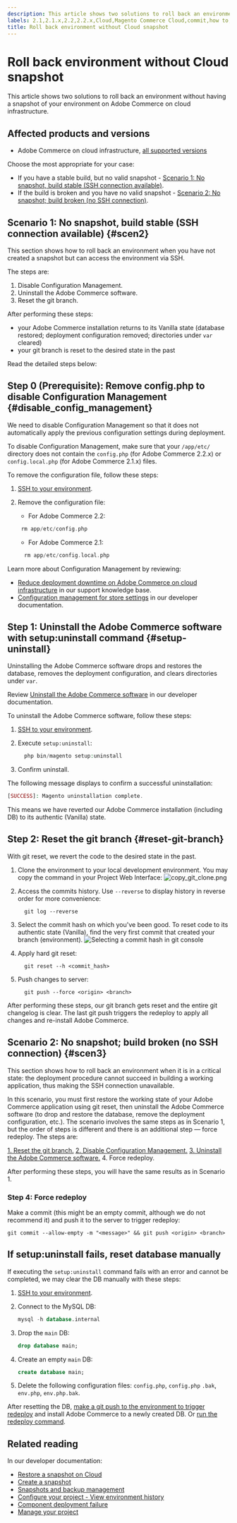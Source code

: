 ```yaml
---
description: This article shows two solutions to roll back an environment without having a snapshot of your environment on Adobe Commerce on cloud infrastructure.
labels: 2.1,2.1.x,2.2,2.2.x,Cloud,Magento Commerce Cloud,commit,how to,roll back,snapshot,uninstall,Adobe Commerce,cloud infrastructure
title: Roll back environment without Cloud snapshot
---
```


# Roll back environment without Cloud snapshot

This article shows two solutions to roll back an environment without having a snapshot of your environment on Adobe Commerce on cloud infrastructure.

## Affected products and versions

* Adobe Commerce on cloud infrastructure, [all supported versions](https://magento.com/sites/default/files/magento-software-lifecycle-policy.pdf)

Choose the most appropriate for your case:

* If you have a stable build, but no valid snapshot - [Scenario 1: No snapshot, build stable (SSH connection available)](scen2).
* If the build is broken and you have no valid snapshot - [Scenario 2: No snapshot; build broken (no SSH connection)](scen3).

## Scenario 1: No snapshot, build stable (SSH connection available) {#scen2}

This section shows how to roll back an environment when you have not created a snapshot but can access the environment via SSH.

The steps are:

1. Disable Configuration Management.
1. Uninstall the Adobe Commerce software.
1. Reset the git branch.

After performing these steps:

* your Adobe Commerce installation returns to its Vanilla state (database restored; deployment configuration removed; directories under `var` cleared)
* your git branch is reset to the desired state in the past

Read the detailed steps below:

## Step 0 (Prerequisite): Remove config.php to disable Configuration Management {#disable_config_management}

We need to disable Configuration Management so that it does not automatically apply the previous configuration settings during deployment.

To disable Configuration Management, make sure that your `/app/etc/` directory does not contain the `config.php` (for Adobe Commerce 2.2.x) or `config.local.php` (for Adobe Commerce 2.1.x) files.

To remove the configuration file, follow these steps:

1. [SSH to your environment](http://devdocs.magento.com/guides/v2.2/cloud/env/environments-ssh.html#ssh).
1. Remove the configuration file:
    * For Adobe Commerce 2.2:

    ```php
     rm app/etc/config.php
    ``` 
   
    * For Adobe Commerce 2.1:

    ```php
      rm app/etc/config.local.php
    ```    

Learn more about Configuration Management by reviewing:

* [Reduce deployment downtime on Adobe Commerce on cloud infrastructure](https://support.magento.com/hc/en-us/articles/115003169574) in our support knowledge base.
* [Configuration management for store settings](http://devdocs.magento.com/guides/v2.2/cloud/live/sens-data-over.html) in our developer documentation.

## Step 1: Uninstall the Adobe Commerce software with setup:uninstall command {#setup-uninstall}


Uninstalling the Adobe Commerce software drops and restores the database, removes the deployment configuration, and clears directories under `var`.

Review [Uninstall the Adobe Commerce software](http://devdocs.magento.com/guides/v2.2/install-gde/install/cli/install-cli-uninstall.html#instgde-install-uninstall) in our developer documentation.

To uninstall the Adobe Commerce software, follow these steps:

1. [SSH to your environment](http://devdocs.magento.com/guides/v2.2/cloud/env/environments-ssh.html#ssh).
1. Execute `setup:uninstall`:

    ```php    
      php bin/magento setup:uninstall
    ```

1. Confirm uninstall.

The following message displays to confirm a successful uninstallation:

```php
[SUCCESS]: Magento uninstallation complete.
```

This means we have reverted our Adobe Commerce installation (including DB) to its authentic (Vanilla) state.

## Step 2: Reset the git branch {#reset-git-branch}

With git reset, we revert the code to the desired state in the past.

1. Clone the environment to your local development environment. You may copy the command in your Project Web Interface:    ![copy_git_clone.png](assets/copy_git_clone.png)    
1. Access the commits history. Use `--reverse` to display history in reverse order for more convenience:

    ```git    
      git log --reverse
      ```

1. Select the commit hash on which you've been good. To reset code to its authentic state (Vanilla), find the very first commit that created your branch (environment).    ![Selecting a commit hash in git console](assets/select_commit_hash.png)    
1. Apply hard git reset:

    ```git    
      git reset --h <commit_hash>    
    ```

1. Push changes to server:

    ```git
      git push --force <origin> <branch>
    ```

After performing these steps, our git branch gets reset and the entire git changelog is clear. The last git push triggers the redeploy to apply all changes and re-install Adobe Commerce.

## Scenario 2: No snapshot; build broken (no SSH connection) {#scen3}

This section shows how to roll back an environment when it is in a critical state: the deployment procedure cannot succeed in building a working application, thus making the SSH connection unavailable.

In this scenario, you must first restore the working state of your Adobe Commerce application using git reset, then uninstall the Adobe Commerce software (to drop and restore the database, remove the deployment configuration, etc.). The scenario involves the same steps as in Scenario 1, but the order of steps is different and there is an additional step — force redeploy. The steps are:

[1. Reset the git branch.](https://support.magento.com/hc/en-us/articles/360000852534#reset-git-branch)  [2. Disable Configuration Management.](https://support.magento.com/hc/en-us/articles/360000852534#disable_config_management)  [3. Uninstall the Adobe Commerce software.](https://support.magento.com/hc/en-us/articles/360000852534#setup-uninstall) 4. Force redeploy.

After performing these steps, you will have the same results as in Scenario 1.

### Step 4: Force redeploy

Make a commit (this might be an empty commit, although we do not recommend it) and push it to the server to trigger redeploy:

```git
git commit --allow-empty -m "<message>" && git push <origin> <branch>
```

## If setup:uninstall fails, reset database manually

If executing the `setup:uninstall` command fails with an error and cannot be completed, we may clear the DB manually with these steps:

1. [SSH to your environment](http://devdocs.magento.com/guides/v2.2/cloud/env/environments-ssh.html#ssh).
1. Connect to the MySQL DB:

    ```sql
    mysql -h database.internal    
    ```

1. Drop the `main` DB:

    ```sql
    drop database main;    
    ```

1. Create an empty `main` DB:

    ```sql
    create database main;    
    ```

1. Delete the following configuration files: `config.php`, `config.php` `.bak`, `env.php`, `env.php.bak`.

After resetting the DB, [make a git push to the environment to trigger redeploy](https://devdocs.magento.com/guides/v2.3/cloud/reference/cli-ref-topic.html#git-commands) and install Adobe Commerce to a newly created DB. Or [run the redeploy command](https://devdocs.magento.com/guides/v2.3/cloud/reference/cli-ref-topic.html#environment-commands).

## Related reading

In our developer documentation:

* [Restore a snapshot on Cloud](https://devdocs.magento.com/guides/v2.2/cloud/project/project-webint-snap.html#restore-snapshot)
* [Create a snapshot](https://devdocs.magento.com/guides/v2.2/cloud/project/project-webint-snap.html#create-snapshot)
* [Snapshots and backup management](https://devdocs.magento.com/guides/v2.3/cloud/project/project-webint-snap.html)
* [Configure your project - View environment history](https://devdocs.magento.com/guides/v2.3/cloud/project/project-webint-basic.html#project-conf-hist)
* [Component deployment failure](https://devdocs.magento.com/guides/v2.3/cloud/trouble/trouble_comp-deploy-fail.html)
* [Manage your project](https://devdocs.magento.com/guides/v2.3/cloud/project/projects.html)